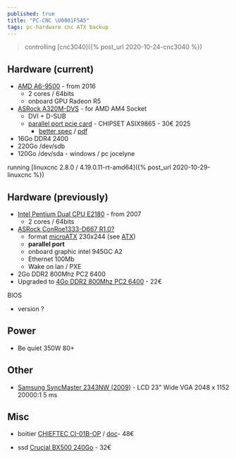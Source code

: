 ```yaml
---
published: true
title: "PC-CNC \U0001F5A5"
tags: pc-hardware cnc ATX backup
---
```

> controlling [cnc3040]({% post_url 2020-10-24-cnc3040 %})

## Hardware (current)
- [AMD A6-9500](https://www.techpowerup.com/cpu-specs/a6-9500.c1959) -  from 2016 
	- 2 cores / 64bits 
	- onboard GPU Radeon R5
- [ASRock A320M-DVS](https://www.asrock.com/MB/AMD/A320M-DVS%20R4.0/index.asp) - for AMD AM4 Socket
	- DVI + D-SUB
	- [parallel port pcie card](https://www.amazon.fr/dp/B0777QB62S) - CHIPSET ASIX9865 - 30€ 2025
    	- [better spec](https://www.startech.com/en-us/cards-adapters/pex2pecp2) / [pdf](https://sgcdn.startech.com/005329/media/sets/PEX2PECP2_Manual/PEX2PECP2.pdf)
- 16Go DDR4 2400
- 220Go /dev/sdb
- 120Go /dev/sda - windows / pc jocelyne

running [linuxcnc 2.8.0 / 4.19.0.11-rt-amd64]({% post_url 2020-10-29-linuxcnc %})


## Hardware (previously)
- [Intel Pentium Dual CPU E2180](https://ark.intel.com/content/www/us/en/ark/products/31733/intel-pentium-processor-e2180-1m-cache-2-00-ghz-800-mhz-fsb.html) - from 2007
	- 2 cores / 64bits
- [ASRock ConRoe1333-D667 R1.0?](https://www.asrock.com/mb/Intel/ConRoe1333-D667%20R1.0/)
	- format [microATX](https://en.wikipedia.org/wiki/MicroATX) 230x244 (see [ATX](https://en.wikipedia.org/wiki/ATX))
	- **parallel port**
    - onboard graphic intel 945GC A2
    - Ethernet 100Mb
    - Wake on lan / PXE
- 2Go DDR2 800Mhz PC2 6400
- Upgraded to [4Go DDR2 800Mhz PC2 6400](https://www.amazon.fr/gp/product/B004LT6O56/ref=ppx_yo_dt_b_asin_title_o00_s01?ie=UTF8&psc=1) - 22€

BIOS 
- version ?

## Power
- Be quiet 350W 80+

## Other
- [Samsung SyncMaster 2343NW (2009)](https://www.amazon.fr/gp/product/B001KBYQZI/ref=ppx_yo_dt_b_asin_title_o05_s00?ie=UTF8&psc=1) - LCD 23" Wide VGA 2048 x 1152 20000:1 5 ms

## Misc
- boitier [CHIEFTEC CI-01B-OP](https://www.amazon.fr/gp/product/B01MYDU9SL/ref=ppx_yo_dt_b_asin_title_o00_s00?ie=UTF8&psc=1) / [doc](https://www.chieftec.eu/en/chassis/matx/gamer-series-matx/ci-01b-op.html)- 48€

- ssd [Crucial BX500 240Go](https://www.amazon.fr/gp/product/B07G3YNLJB/ref=ppx_yo_dt_b_asin_title_o00_s01?ie=UTF8&psc=1) - 32€
